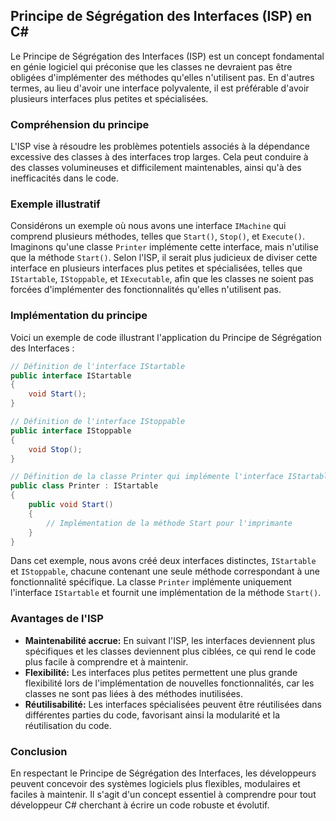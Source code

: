 ## Principe de Ségrégation des Interfaces (ISP) en C#

Le Principe de Ségrégation des Interfaces (ISP) est un concept fondamental en génie logiciel qui préconise que les classes ne devraient pas être obligées d'implémenter des méthodes qu'elles n'utilisent pas. En d'autres termes, au lieu d'avoir une interface polyvalente, il est préférable d'avoir plusieurs interfaces plus petites et spécialisées.

### Compréhension du principe

L'ISP vise à résoudre les problèmes potentiels associés à la dépendance excessive des classes à des interfaces trop larges. Cela peut conduire à des classes volumineuses et difficilement maintenables, ainsi qu'à des inefficacités dans le code.

### Exemple illustratif

Considérons un exemple où nous avons une interface `IMachine` qui comprend plusieurs méthodes, telles que `Start()`, `Stop()`, et `Execute()`. Imaginons qu'une classe `Printer` implémente cette interface, mais n'utilise que la méthode `Start()`. Selon l'ISP, il serait plus judicieux de diviser cette interface en plusieurs interfaces plus petites et spécialisées, telles que `IStartable`, `IStoppable`, et `IExecutable`, afin que les classes ne soient pas forcées d'implémenter des fonctionnalités qu'elles n'utilisent pas.

### Implémentation du principe

Voici un exemple de code illustrant l'application du Principe de Ségrégation des Interfaces :

```csharp
// Définition de l'interface IStartable
public interface IStartable
{
    void Start();
}

// Définition de l'interface IStoppable
public interface IStoppable
{
    void Stop();
}

// Définition de la classe Printer qui implémente l'interface IStartable
public class Printer : IStartable
{
    public void Start()
    {
        // Implémentation de la méthode Start pour l'imprimante
    }
}
```

Dans cet exemple, nous avons créé deux interfaces distinctes, `IStartable` et `IStoppable`, chacune contenant une seule méthode correspondant à une fonctionnalité spécifique. La classe `Printer` implémente uniquement l'interface `IStartable` et fournit une implémentation de la méthode `Start()`.

### Avantages de l'ISP

- **Maintenabilité accrue:** En suivant l'ISP, les interfaces deviennent plus spécifiques et les classes deviennent plus ciblées, ce qui rend le code plus facile à comprendre et à maintenir.
- **Flexibilité:** Les interfaces plus petites permettent une plus grande flexibilité lors de l'implémentation de nouvelles fonctionnalités, car les classes ne sont pas liées à des méthodes inutilisées.
- **Réutilisabilité:** Les interfaces spécialisées peuvent être réutilisées dans différentes parties du code, favorisant ainsi la modularité et la réutilisation du code.

### Conclusion

En respectant le Principe de Ségrégation des Interfaces, les développeurs peuvent concevoir des systèmes logiciels plus flexibles, modulaires et faciles à maintenir. Il s'agit d'un concept essentiel à comprendre pour tout développeur C# cherchant à écrire un code robuste et évolutif.
